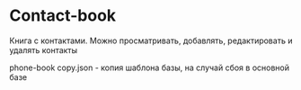 # Contact-book

Книга с контактами.
Можно просматривать, добавлять, редактировать и удалять контакты

phone-book copy.json - копия шаблона базы, на случай сбоя в основной базе